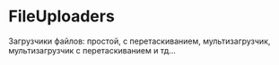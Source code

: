 # FileUploaders
Загрузчики файлов: простой, с перетаскиванием, мультизагрузчик, мультизагрузчик с перетаскиванием и тд...
